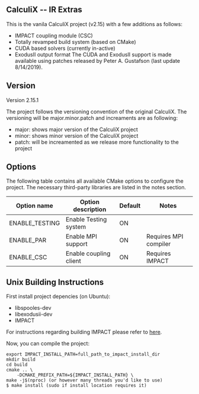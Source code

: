 CalculiX -- IR Extras
---------------------
This is the vanila CalculiX project (v2.15) with a few additions as follows:
* IMPACT coupling module (CSC)
* Totally revamped build system (based on CMake)
* CUDA based solvers (currently in-active) 
* ExodusII output format 
The CUDA and ExodusII support is made available using patches released by Peter A. Gustafson (last update 8/14/2019).

## Version
Version 2.15.1

The project follows the versioning convention of the original CalculiX. The versioning will be major.minor.patch and increaments are as following:
* major: shows major version of the CalculiX project 
* minor: shows minor version of the CalculiX project
* patch: will be increamented as we release more functionality to the project

## Options
The following table contains all available CMake options to configure the project. The necessary third-party libraries are listed in the notes section.

| Option name            | Option description              | Default | Notes                            |
|------------------------|---------------------------------|---------|----------------------------------|
| ENABLE_TESTING         | Enable Testing system           | ON      |                                  |
| ENABLE_PAR             | Enable MPI support              | ON      | Requires MPI compiler            |
| ENABLE_CSC             | Enable coupling client          | ON      | Requires IMPACT                  |

## Unix Building Instructions ##
First install project depencies (on Ubuntu):

* libspooles-dev
* libexodusii-dev
* IMPACT

For instructions regarding building IMPACT please refer to [here](https://github.com/IllinoisRocstar/IMPACT).

Now, you can compile the project:

```
export IMPACT_INSTALL_PATH=full_path_to_impact_install_dir
mkdir build
cd build
cmake .. \
    -DCMAKE_PREFIX_PATH=${IMPACT_INSTALL_PATH} \
make -j$(nproc) (or however many threads you'd like to use)
$ make install (sudo if install location requires it)
```

